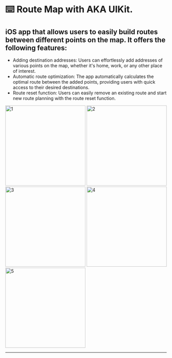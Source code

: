⌨️ Route Map with AKA UIKit.
========

iOS app that allows users to easily build routes between different points on the map. It offers the following features:
--------

- Adding destination addresses: Users can effortlessly add addresses of various points on the map, whether it's home, work, or any other place of interest.
- Automatic route optimization: The app automatically calculates the optimal route between the added points, providing users with quick access to their desired destinations.
- Route reset function: Users can easily remove an existing route and start new route planning with the route reset function.

  
<img width="250" alt="1" src="https://github.com/Elaidzha1940/RouteMap./assets/64445918/d79ca8bb-0a3f-4294-9898-080c92460165">

<img width="250" alt="2" src="https://github.com/Elaidzha1940/RouteMap./assets/64445918/3c632676-135d-443d-9ddd-0da83c591fec">
<img width="250" alt="3" src="https://github.com/Elaidzha1940/RouteMap./assets/64445918/5505b26d-5f6a-4e1b-b475-720e60a1ae97">
<img width="250" alt="4" src="https://github.com/Elaidzha1940/RouteMap./assets/64445918/a1f8fea6-b06e-491c-9f28-0529c1a28e8a">
<img width="250" alt="5" src="https://github.com/Elaidzha1940/RouteMap./assets/64445918/2fd67571-a963-40c8-9790-92346bda7afb">


--------
